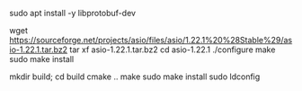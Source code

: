 sudo apt install -y libprotobuf-dev

wget <https://sourceforge.net/projects/asio/files/asio/1.22.1%20%28Stable%29/asio-1.22.1.tar.bz2>
tar xf asio-1.22.1.tar.bz2
cd asio-1.22.1
./configure
make
sudo make install

mkdir build; cd build
cmake ..
make
sudo make install
sudo ldconfig
